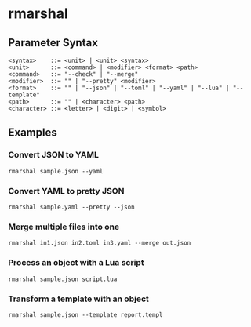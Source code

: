 # rmarshal

## Parameter Syntax

    <syntax>    ::= <unit> | <unit> <syntax>
    <unit>      ::= <command> | <modifier> <format> <path>
    <command>   ::= "--check" | "--merge"
    <modifier>  ::= "" | "--pretty" <modifier>
    <format>    ::= "" | "--json" | "--toml" | "--yaml" | "--lua" | "--template"
    <path>      ::= "" | <character> <path>
    <character> ::= <letter> | <digit> | <symbol>

## Examples

### Convert JSON to YAML

    rmarshal sample.json --yaml

### Convert YAML to pretty JSON

    rmarshal sample.yaml --pretty --json

### Merge multiple files into one

    rmarshal in1.json in2.toml in3.yaml --merge out.json

### Process an object with a Lua script

    rmarshal sample.json script.lua

### Transform a template with an object

    rmarshal sample.json --template report.templ
